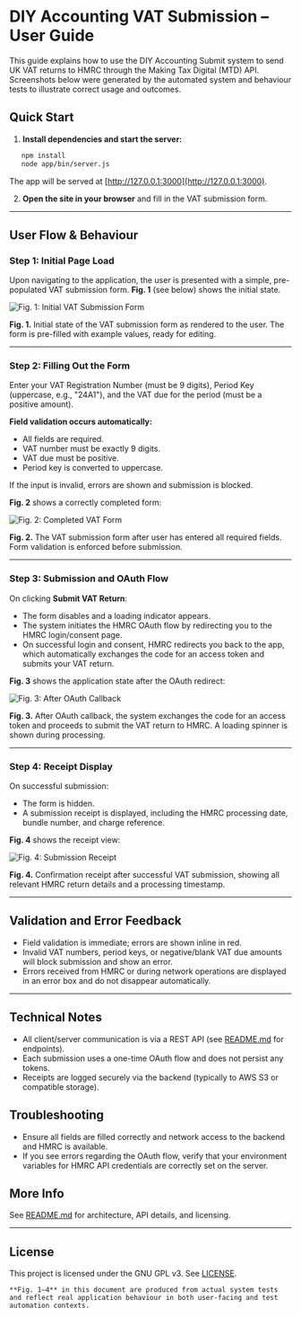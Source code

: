 # DIY Accounting VAT Submission – User Guide

This guide explains how to use the DIY Accounting Submit system to send UK VAT returns to HMRC through the Making Tax Digital (MTD) API. Screenshots below were generated by the automated system and behaviour tests to illustrate correct usage and outcomes. 

## Quick Start

1. **Install dependencies and start the server:**
```bash
   npm install
   node app/bin/server.js
````

The app will be served at [http://127.0.0.1:3000](http://127.0.0.1:3000).

2. **Open the site in your browser** and fill in the VAT submission form.

---

## User Flow & Behaviour

### Step 1: Initial Page Load

Upon navigating to the application, the user is presented with a simple, pre-populated VAT submission form.
**Fig. 1** (see below) shows the initial state.

![Fig. 1: Initial VAT Submission Form](public/docs/behaviour-initial_2025-07-17_20-23-31.png)

<figcaption><b>Fig. 1.</b> Initial state of the VAT submission form as rendered to the user. The form is pre-filled with example values, ready for editing.</figcaption>

---

### Step 2: Filling Out the Form

Enter your VAT Registration Number (must be 9 digits), Period Key (uppercase, e.g., "24A1"), and the VAT due for the period (must be a positive amount).

**Field validation occurs automatically:**

* All fields are required.
* VAT number must be exactly 9 digits.
* VAT due must be positive.
* Period key is converted to uppercase.

If the input is invalid, errors are shown and submission is blocked.

**Fig. 2** shows a correctly completed form:

![Fig. 2: Completed VAT Form](public/docs/behaviour-form-filled_2025-07-17_20-23-31.png)

<figcaption><b>Fig. 2.</b> The VAT submission form after user has entered all required fields. Form validation is enforced before submission.</figcaption>

---

### Step 3: Submission and OAuth Flow

On clicking **Submit VAT Return**:

* The form disables and a loading indicator appears.
* The system initiates the HMRC OAuth flow by redirecting you to the HMRC login/consent page.
* On successful login and consent, HMRC redirects you back to the app, which automatically exchanges the code for an access token and submits your VAT return.

**Fig. 3** shows the application state after the OAuth redirect:

![Fig. 3: After OAuth Callback](public/docs/behaviour-after-oauth_2025-07-17_20-23-31.png)

<figcaption><b>Fig. 3.</b> After OAuth callback, the system exchanges the code for an access token and proceeds to submit the VAT return to HMRC. A loading spinner is shown during processing.</figcaption>

---

### Step 4: Receipt Display

On successful submission:

* The form is hidden.
* A submission receipt is displayed, including the HMRC processing date, bundle number, and charge reference.

**Fig. 4** shows the receipt view:

![Fig. 4: Submission Receipt](public/docs/behaviour-receipt_2025-07-17_20-23-31.png)

<figcaption><b>Fig. 4.</b> Confirmation receipt after successful VAT submission, showing all relevant HMRC return details and a processing timestamp.</figcaption>

---

## Validation and Error Feedback

* Field validation is immediate; errors are shown inline in red.
* Invalid VAT numbers, period keys, or negative/blank VAT due amounts will block submission and show an error.
* Errors received from HMRC or during network operations are displayed in an error box and do not disappear automatically.

---

## Technical Notes

* All client/server communication is via a REST API (see [README.md](README.md) for endpoints).
* Each submission uses a one-time OAuth flow and does not persist any tokens.
* Receipts are logged securely via the backend (typically to AWS S3 or compatible storage).

## Troubleshooting

* Ensure all fields are filled correctly and network access to the backend and HMRC is available.
* If you see errors regarding the OAuth flow, verify that your environment variables for HMRC API credentials are correctly set on the server.

## More Info

See [README.md](README.md) for architecture, API details, and licensing.

---

## License

This project is licensed under the GNU GPL v3. See [LICENSE](LICENSE).

```
**Fig. 1–4** in this document are produced from actual system tests and reflect real application behaviour in both user-facing and test automation contexts.
```

```
```

